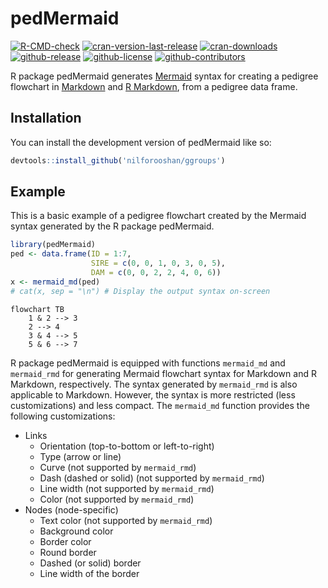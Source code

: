 # pedMermaid

<!-- badges: start -->

[![R-CMD-check](https://github.com/nilforooshan/pedMermaid/actions/workflows/R-CMD-check.yaml/badge.svg)](https://github.com/nilforooshan/pedMermaid/actions/workflows/R-CMD-check.yaml)
[![cran-version-last-release](https://www.r-pkg.org/badges/version-last-release/pedMermaid)](https://cran.r-project.org/package=pedMermaid)
[![cran-downloads](http://cranlogs.r-pkg.org/badges/grand-total/pedMermaid)](https://cran.r-project.org/package=pedMermaid)
[![github-release](https://img.shields.io/github/release/nilforooshan/pedMermaid.svg)](https://github.com/nilforooshan/pedMermaid)
[![github-license](https://img.shields.io/github/license/nilforooshan/pedMermaid.svg)](https://github.com/nilforooshan/pedMermaid/blob/master/LICENSE.md)
[![github-contributors](https://img.shields.io/github/contributors/nilforooshan/pedMermaid.svg)](https://github.com/nilforooshan/pedMermaid/graphs/contributors/)

<!-- badges: end -->

R package pedMermaid generates [Mermaid](https://mermaid.js.org/) syntax for creating a pedigree flowchart in [Markdown](https://www.markdownguide.org/) and [R Markdown](https://rmarkdown.rstudio.com/), from a pedigree data frame.

## Installation

You can install the development version of pedMermaid like so:

```r
devtools::install_github('nilforooshan/ggroups')
```

## Example

This is a basic example of a pedigree flowchart created by the Mermaid syntax generated by the R package pedMermaid.

```r
library(pedMermaid)
ped <- data.frame(ID = 1:7,
                  SIRE = c(0, 0, 1, 0, 3, 0, 5),
                  DAM = c(0, 0, 2, 2, 4, 0, 6))
x <- mermaid_md(ped)
# cat(x, sep = "\n") # Display the output syntax on-screen
```

```mermaid
flowchart TB
    1 & 2 --> 3
    2 --> 4
    3 & 4 --> 5
    5 & 6 --> 7
```

R package pedMermaid is equipped with functions `mermaid_md` and `mermaid_rmd` for generating Mermaid flowchart syntax for Markdown and R Markdown, respectively.
The syntax generated by `mermaid_rmd` is also applicable to Markdown.
However, the syntax is more restricted (less customizations) and less compact.
The `mermaid_md` function provides the following customizations:

- Links
  - Orientation (top-to-bottom or left-to-right)
  - Type (arrow or line)
  - Curve (not supported by `mermaid_rmd`)
  - Dash (dashed or solid) (not supported by `mermaid_rmd`)
  - Line width (not supported by `mermaid_rmd`)
  - Color (not supported by `mermaid_rmd`)
- Nodes (node-specific)
  - Text color (not supported by `mermaid_rmd`)
  - Background color
  - Border color
  - Round border
  - Dashed (or solid) border
  - Line width of the border
